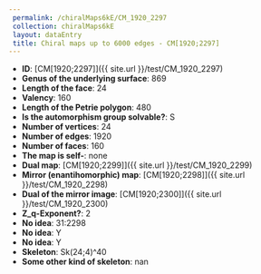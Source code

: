 ```yaml
--- 
 permalink: /chiralMaps6kE/CM_1920_2297 
 collection: chiralMaps6kE
 layout: dataEntry
 title: Chiral maps up to 6000 edges - CM[1920;2297]
---
```


- **ID**: [CM[1920;2297]]({{ site.url }}/test/CM_1920_2297)
- **Genus of the underlying surface**: 869
- **Length of the face**: 24
- **Valency**: 160
- **Length of the Petrie polygon**: 480
- **Is the automorphism group solvable?**: S
- **Number of vertices**: 24
- **Number of edges**: 1920
- **Number of faces**: 160
- **The map is self-**: none
- **Dual map**: [CM[1920;2299]]({{ site.url }}/test/CM_1920_2299)
- **Mirror (enantihomorphic) map**: [CM[1920;2298]]({{ site.url }}/test/CM_1920_2298)
- **Dual of the mirror image**: [CM[1920;2300]]({{ site.url }}/test/CM_1920_2300)
- **Z_q-Exponent?**: 2
- **No idea**:  31:2298
- **No idea**: Y
- **No idea**: Y
- **Skeleton**: Sk(24;4)^40
- **Some other kind of skeleton**: nan
